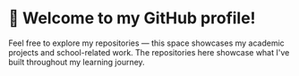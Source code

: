 # 👾 Welcome to my GitHub profile!

Feel free to explore my repositories — this space showcases my academic projects and school-related work. The repositories here showcase what I've built throughout my learning journey.



